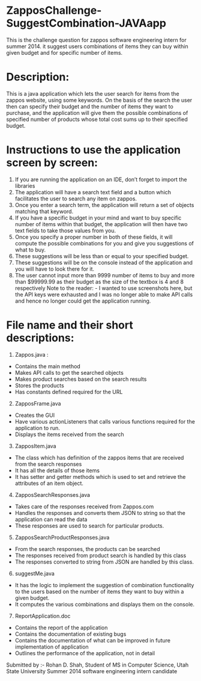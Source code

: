 ZapposChallenge-SuggestCombination-JAVAapp
==========================================

This is the challenge question for zappos software engineering intern for summer 2014. it suggest users combinations of items they can buy within given budget and for specific number of items.

Description:
=========================================
This is a java application which lets the user search for items from the zappos website, using some keywords. On the basis of the search the user then can specify their budget and the number of items they want to purchase, and the application will give them the possible combinations of specified number of products whose total cost sums up to their specified budget.

Instructions to use the application screen by screen:
=====================================================
1)	If you are running the application on an IDE, don’t forget to import the libraries
2)	The application will have a search text field and a button which facilitates the user to search any item on zappos.
3)	Once you enter a search term, the application will return a set of objects matching that keyword.
4)	If you have a specific budget in your mind and want to buy specific number of items within that budget, the application will then have two text fields to take those values from you. 
5)	Once you specify a proper number in both of these fields, it will compute the possible combinations for you and give you suggestions of what to buy.
6)	These suggestions will be less than or equal to your specified budget.
7)	These suggestions will be on the console instead of the application and you will have to look there for it.
8)	The user cannot input more than 9999 number of items to buy and more than $99999.99 as their budget as the size of the textbox is 4 and 8 respectively
Note to the reader: - I wanted to use screenshots here, but the API keys were exhausted and I was no longer able to make API calls and hence no longer could get the application running.


File name and their short descriptions:
=========================================
1)	Zappos.java :
-	Contains the main method
-	Makes API calls to get the searched objects
-	Makes product searches based on the search results
-	Stores the products
-	Has constants defined required for the URL

2)	ZapposFrame.java
-	Creates the GUI
-	Have various actionListeners that calls various functions required for the application to run.
-	Displays the items received from the search


3)	ZapposItem.java
-	The class which has definition of the zappos items that are received from the search responses
-	It has all the details of those items 
-	It has setter and getter methods which is used to set and retrieve the attributes of an item object.

4)	ZapposSearchResponses.java
-	Takes care of the responses received from Zappos.com
-	Handles the responses and converts them JSON to string so that the application can read the data
-	These responses are used to search for particular products.

5)	ZapposSearchProductResponses.java
-	From the search responses, the products can be searched
-	The responses received from product search is handled by this class
-	The responses converted to string from JSON are handled by this class.

6)	suggestMe.java
-	It has the logic to implement the suggestion of combination functionality to the users based on the number of items they want to buy within a given budget.
-	It computes the various combinations and displays them on the console.

7)	ReportApplication.doc
-	Contains the report of the application
-	Contains the documentation of existing bugs
-	Contains the documentation of what can be improved in future implementation of application
-	Outlines the performance of the application, not in detail

Submitted by :- 
Rohan D. Shah,
Student of MS in Computer Science,
Utah State University
Summer 2014 software engineering intern candidate
